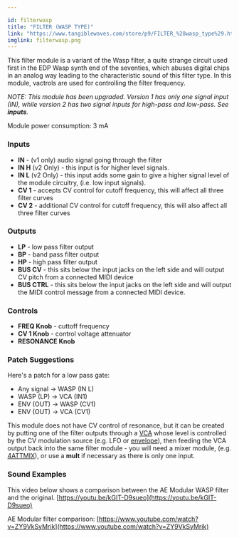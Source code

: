 ```yaml
---

id: filterwasp
title: "FILTER (WASP TYPE)"
link: "https://www.tangiblewaves.com/store/p9/FILTER_%28wasp_type%29.html"
imglink: filterwasp.png
---
```





This filter module is a variant of the Wasp filter, a quite strange circuit used first in the EDP Wasp synth end of the seventies, which abuses digital chips in an analog way leading to the characteristic sound of this filter type. In this module, vactrols are used for controlling the filter frequency.​

_NOTE: This module has been upgraded. Version 1 has only one signal input (IN), while version 2 has two signal inputs for high-pass and low-pass. See **inputs**._

Module power consumption: 3 mA

### Inputs

*   **IN** - (v1 only) audio signal going through the filter
*   **IN H** (v2 Only) - this input is for higher level signals.
*   **IN L** (v2 Only) - this input adds some gain to give a higher signal level of the module circuitry, (i.e. low input signals).
*   **CV 1** - accepts CV control for cutoff frequency, this will affect all three filter curves
*   **CV 2** - additional CV control for cutoff frequency, this will also affect all three filter curves

### Outputs

*   **LP** - low pass filter output
*   **BP** - band pass filter output
*   **HP** - high pass filter output
*   **BUS CV** - this sits below the input jacks on the left side and will output CV pitch from a connected MIDI device
*   **BUS CTRL** - this sits below the input jacks on the left side and will output the MIDI control message from a connected MIDI device.

### Controls

*   **FREQ Knob** - cuttoff frequency
*   **CV 1 Knob** - control voltage attenuator
*   **RESONANCE Knob**

### Patch Suggestions

Here's a patch for a low pass gate:

*   Any signal -> WASP (IN L)
*   WASP (LP) -> VCA (IN1)
*   ENV (OUT) -> WASP (CV1)
*   ENV (OUT) -> VCA (CV1)

This module does not have CV control of resonance, but it can be created by putting one of the filter outputs through a [VCA](https://wiki.aemodular.com/pmwiki.php/AeManual/2VCA) whose level is controlled by the CV modulation source (e.g. LFO or [envelope](https://wiki.aemodular.com/pmwiki.php/AeManual/2ENV)), then feeding the VCA output back into the same filter module - you will need a mixer module, (e.g. [4ATTMIX](https://wiki.aemodular.com/pmwiki.php/AeManual/4ATTMIX)), or use a **mult** if necessary as there is only one input.

### Sound Examples

This video below shows a comparison between the AE Modular WASP filter and the original. [https://youtu.be/kGIT-D9sueo](https://youtu.be/kGIT-D9sueo)

AE Modular filter comparison: [https://www.youtube.com/watch?v=ZY9VkSyMrik](https://www.youtube.com/watch?v=ZY9VkSyMrik)





